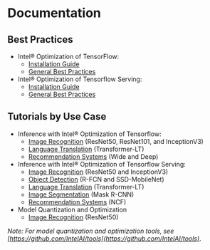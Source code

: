 # Documentation

## Best Practices

* Intel® Optimization of TensorFlow:
    * [Installation Guide](https://software.intel.com/en-us/articles/intel-optimization-for-tensorflow-installation-guide)
    * [General Best Practices](/docs/general/tensorflow/GeneralBestPractices.md)
* Intel® Optimization of Tensorflow Serving:
    * [Installation Guide](/docs/general/tensorflow_serving/InstallationGuide.md)
    * [General Best Practices](/docs/general/tensorflow_serving/GeneralBestPractices.md)
    
## Tutorials by Use Case

* Inference with Intel® Optimization of Tensorflow:
    * [Image Recognition](/docs/image_recognition/tensorflow/Tutorial.md) (ResNet50, ResNet101, and InceptionV3)
    * [Language Translation](/docs/language_translation/tensorflow/Tutorial.md) (Transformer-LT)
    * [Recommendation Systems](/docs/recommendation/tensorflow/Tutorial.md) (Wide and Deep)
* Inference with Intel® Optimization of Tensorflow Serving:
    * [Image Recognition](/docs/image_recognition/tensorflow_serving/Tutorial.md) (ResNet50 and InceptionV3)
    * [Object Detection](/docs/object_detection/tensorflow_serving/Tutorial.md) (R-FCN and SSD-MobileNet)
    * [Language Translation](/docs/language_translation/tensorflow_serving/Tutorial.md) (Transformer-LT)
    * [Image Segmentation](/docs/image_segmentation/tensorflow_serving/Tutorial.md) (Mask R-CNN)
    * [Recommendation Systems](/docs/recommendation/tensorflow_serving/Tutorial.md) (NCF)
* Model Quantization and Optimization
    * [Image Recognition](/docs/image_recognition/quantization/Tutorial.md) (ResNet50)

*Note: For model quantization and optimization tools, see [https://github.com/IntelAI/tools](https://github.com/IntelAI/tools)*.
